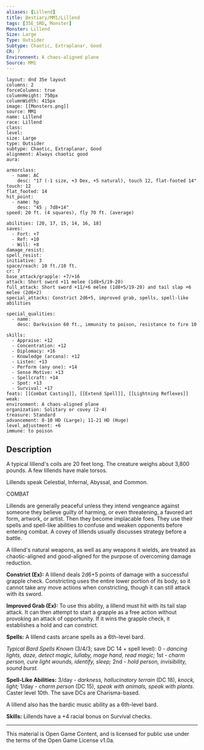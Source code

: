 ```yaml
---
aliases: [Lillend]
title: Bestiary/MM1/Lillend
tags: [35E_SRD, Monster]
Monster: Lillend
Size: Large
Type: Outsider
Subtype: Chaotic, Extraplanar, Good
CR: 7
Environnent: A chaos-aligned plane
Source: MM1
---
```


```statblock
layout: dnd 35e layout
columns: 2
forceColumns: true
columnHeight: 750px
columnWidth: 415px
image: [[Monsters.png]]
source: MM1
name: Lillend
race: Lillend
class: 
level: 
size: Large
type: Outsider
subtype: Chaotic, Extraplanar, Good
alignment: Always chaotic good
aura: 

armorclass:
  - name: AC
    desc: "17 (-1 size, +3 Dex, +5 natural), touch 12, flat-footed 14"
touch: 12
flat_footed: 14
hit_point:
  - name: hp
    desc: "45 ; 7d8+14"
speed: 20 ft. (4 squares), fly 70 ft. (average)

abilities: [20, 17, 15, 14, 16, 18]
saves:
  - Fort: +7
  - Ref: +10
  - Will: +8
damage_resist: 
spell_resist: 
initiative: 3
space/reach: 10 ft./10 ft.
cr: 7
base_attack/grapple: +7/+16
attack: Short sword +11 melee (1d8+5/19-20)
full_attack: Short sword +11/+6 melee (1d8+5/19-20) and tail slap +6 melee (2d6+2)
special_attacks: Constrict 2d6+5, improved grab, spells, spell-like abilities

special_qualities:
  - name: 
    desc: Darkvision 60 ft., immunity to poison, resistance to fire 10

skills:
  - Appraise: +12
  - Concentration: +12
  - Diplomacy: +16
  - Knowledge (arcana): +12
  - Listen: +13
  - Perform (any one): +14
  - Sense Motive: +13
  - Spellcraft: +14
  - Spot: +13
  - Survival: +17
feats: [[Combat Casting]], [[Extend Spell]], [[Lightning Reflexes]]
weak: 
environment: A chaos-aligned plane
organization: Solitary or covey (2-4)
treasure: Standard
advancement: 8-10 HD (Large); 11-21 HD (Huge)
level_adjustment: +6
immune: to poison
```

## Description

<p>A typical lillend's coils are 20 feet long. The creature weighs about 3,800 pounds. A few lillends have male torsos.</p>
<p>Lillends speak Celestial, Infernal, Abyssal, and Common.</p>
<p>COMBAT</p>
<p>Lillends are generally peaceful unless they intend vengeance against someone they believe guilty of harming, or even threatening, a favored art form, artwork, or artist. Then they become implacable foes. They use their spells and spell-like abilities to confuse and weaken opponents before entering combat. A covey of lillends usually discusses strategy before a battle.</p>
<p>A lillend's natural weapons, as well as any weapons it wields, are treated as chaotic-aligned and good-aligned for the purpose of overcoming damage reduction.</p>
<p>
            <b>Constrict (Ex):</b> A lillend deals 2d6+5 points of damage with a successful grapple check. Constricting uses the entire lower portion of its body, so it cannot take any move actions when constricting, though it can still attack with its sword.</p>
<p>
            <b>Improved Grab (Ex):</b> To use this ability, a lillend must hit with its tail slap attack. It can then attempt to start a grapple as a free action without provoking an attack of opportunity. If it wins the grapple check, it establishes a hold and can constrict.</p>
<p>
            <b>Spells:</b> A lillend casts arcane spells as a 6th-level bard.</p>
<p>
            <i>Typical Bard Spells Known</i> (3/4/3; save DC 14 + spell level): 0 -  <i>dancing lights, daze, detect magic, lullaby, mage hand, read magic;</i> 1st -  <i>charm person,  cure light wounds, identify, sleep;</i> 2nd - <i>hold person, invisibility, sound burst.</i></p>
<p>
            <b>Spell-Like Abilities:</b> 3/day - <i>darkness, hallucinatory terrain</i> (DC 18), <i>knock, light;</i> 1/day - <i>charm person</i> (DC 15), <i>speak with animals, speak with plants</i>. Caster level 10th. The save DCs are Charisma-based.</p>
<p>A lillend also has the bardic music ability as a 6th-level bard.</p>
<p>
            <b>Skills:</b> Lillends have a +4 racial bonus on Survival checks.</p>

---

This material is Open Game Content, and is licensed for public use under
the terms of the Open Game License v1.0a.
